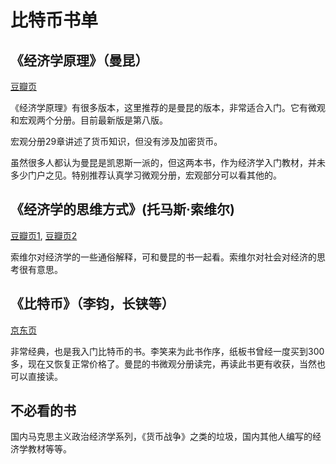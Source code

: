 # 比特币书单

## 《经济学原理》（曼昆）

[豆瓣页](https://book.douban.com/subject/35005103/)

《经济学原理》有很多版本，这里推荐的是曼昆的版本，非常适合入门。它有微观和宏观两个分册。目前最新版是第八版。

宏观分册29章讲述了货币知识，但没有涉及加密货币。

虽然很多人都认为曼昆是凯恩斯一派的，但这两本书，作为经济学入门教材，并未多少门户之见。特别推荐认真学习微观分册，宏观部分可以看其他的。

## 《经济学的思维方式》(托马斯·索维尔)

[豆瓣页1](https://book.douban.com/subject/30274068/), [豆瓣页2](https://book.douban.com/subject/30329031/)

索维尔对经济学的一些通俗解释，可和曼昆的书一起看。索维尔对社会对经济的思考很有意思。

## 《比特币》（李钧，长铗等）

[京东页](https://item.jd.com/10037165893233.html)

非常经典，也是我入门比特币的书。李笑来为此书作序，纸板书曾经一度买到300多，现在又恢复正常价格了。曼昆的书微观分册读完，再读此书更有收获，当然也可以直接读。

## 不必看的书

国内马克思主义政治经济学系列，《货币战争》之类的垃圾，国内其他人编写的经济学教材等等。
